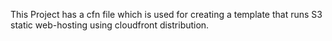 This Project has a cfn file which is used for creating a template that runs S3 static 
  web-hosting using cloudfront distribution.
